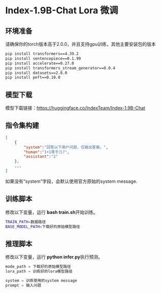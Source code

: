 # Index-1.9B-Chat Lora 微调

## **环境准备**
请确保你的torch版本高于2.0.0，并且支持gpu训练，其他主要安装包的版本
```bash
pip install transformers==4.39.2
pip install sentencepiece==0.1.99
pip install accelerate==0.27.0
pip install transformers_stream_generator==0.0.4
pip install datasets==2.8.0
pip install peft==0.10.0
```

## 模型下载  
模型下载链接：https://huggingface.co/IndexTeam/Index-1.9B-Chat

## 指令集构建
```json
[
    {
        "system":"回答以下用户问题，仅输出答案。",
        "human":"1+1等于几?",
        "assistant":"2"
    },
    ...
]
```
如果没有“system”字段，会默认使用官方原始的system message.

## 训练脚本

修改以下变量，运行 **bash train.sh**开始训练。
```bash
TRAIN_PATH=数据路径
BASE_MODEL_PATH=下载好的原始模型路径
```

## 推理脚本

修改以下变量，运行 **python infer.py**执行预测。
```python
mode_path = 下载好的原始模型路径
lora_path = 训练好的lora模型路径

system = 训练使用的system message
prompt = 输入问题
```
